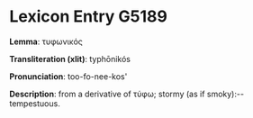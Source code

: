 # Lexicon Entry G5189

**Lemma**: τυφωνικός

**Transliteration (xlit)**: typhōnikós

**Pronunciation**: too-fo-nee-kos'

**Description**:
from a derivative of τύφω; stormy (as if smoky):--tempestuous.
